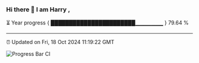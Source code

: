 ### Hi there 👋 I am Harry , 

⏳ Year progress { ███████████████████████▁▁▁▁▁▁▁ } 79.64 %

---

⏰ Updated on Fri, 18 Oct 2024 11:19:22 GMT

![Progress Bar CI](https://github.com/duykhang68/duykhang68/workflows/Progress%20Bar%20CI/badge.svg)
